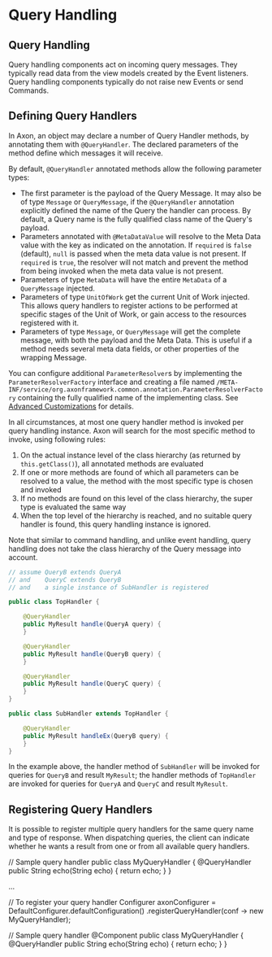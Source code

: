 # Query Handling

## Query Handling

Query handling components act on incoming query messages. They typically read data from the view models created by the Event listeners. Query handling components typically do not raise new Events or send Commands.

## Defining Query Handlers

In Axon, an object may declare a number of Query Handler methods, by annotating them with `@QueryHandler`. The declared parameters of the method define which messages it will receive.

By default, `@QueryHandler` annotated methods allow the following parameter types:

* The first parameter is the payload of the Query Message. It may also be of type `Message` or `QueryMessage`, if the `@QueryHandler` annotation explicitly defined the name of the Query the handler can process. By default, a Query name is the fully qualified class name of the Query's payload.
* Parameters annotated with `@MetaDataValue` will resolve to the Meta Data value with the key as indicated on the annotation. If `required` is `false` \(default\), `null` is passed when the meta data value is not present. If `required` is `true`, the resolver will not match and prevent the method from being invoked when the meta data value is not present.
* Parameters of type `MetaData` will have the entire `MetaData` of a `QueryMessage` injected.
* Parameters of type `UnitOfWork` get the current Unit of Work injected. This allows query handlers to register actions to be performed at specific stages of the Unit of Work, or gain access to the resources registered with it.
* Parameters of type `Message`, or `QueryMessage` will get the complete message, with both the payload and the Meta Data. This is useful if a method needs several meta data fields, or other properties of the wrapping Message.

You can configure additional `ParameterResolver`s by implementing the `ParameterResolverFactory` interface and creating a file named `/META-INF/service/org.axonframework.common.annotation.ParameterResolverFactory` containing the fully qualified name of the implementing class. See [Advanced Customizations](../part-iv-advanced-tuning/advanced-customizations.md) for details.

In all circumstances, at most one query handler method is invoked per query handling instance. Axon will search for the most specific method to invoke, using following rules:

1. On the actual instance level of the class hierarchy \(as returned by `this.getClass()`\), all annotated methods are evaluated
2. If one or more methods are found of which all parameters can be resolved to a value, the method with the most specific type is chosen and invoked
3. If no methods are found on this level of the class hierarchy, the super type is evaluated the same way
4. When the top level of the hierarchy is reached, and no suitable query handler is found, this query handling instance is ignored.

Note that similar to command handling, and unlike event handling, query handling does not take the class hierarchy of the Query message into account.

```java
// assume QueryB extends QueryA 
// and    QueryC extends QueryB
// and    a single instance of SubHandler is registered

public class TopHandler {

    @QueryHandler
    public MyResult handle(QueryA query) {
    }

    @QueryHandler
    public MyResult handle(QueryB query) {
    }

    @QueryHandler
    public MyResult handle(QueryC query) {
    }
}

public class SubHandler extends TopHandler {

    @QueryHandler
    public MyResult handleEx(QueryB query) {
    }
}
```

In the example above, the handler method of `SubHandler` will be invoked for queries for `QueryB` and result `MyResult`; the handler methods of `TopHandler` are invoked for queries for `QueryA` and `QueryC` and result `MyResult`.

## Registering Query Handlers

It is possible to register multiple query handlers for the same query name and type of response. When dispatching queries, the client can indicate whether he wants a result from one or from all available query handlers.

// Sample query handler public class MyQueryHandler { @QueryHandler public String echo\(String echo\) { return echo; } }

...

// To register your query handler Configurer axonConfigurer = DefaultConfigurer.defaultConfiguration\(\) .registerQueryHandler\(conf -&gt; new MyQueryHandler\);

// Sample query handler @Component public class MyQueryHandler { @QueryHandler public String echo\(String echo\) { return echo; } }

